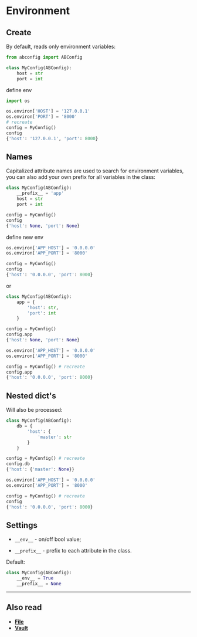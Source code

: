 # Environment

## Create

By default, reads only environment variables:

```python
from abconfig import ABConfig

class MyConfig(ABConfig):
    host = str
    port = int

```

define env

```python
import os

os.environ['HOST'] = '127.0.0.1'
os.environ['PORT'] = '8000'
# recreate
config = MyConfig()
config
{'host': '127.0.0.1', 'port': 8000}
```

## Names

Capitalized attribute names are used to search for environment variables, you can also add your own prefix for all variables in the class:

```python
class MyConfig(ABConfig):
    __prefix__ = 'app'
    host = str
    port = int

config = MyConfig()
config
{'host': None, 'port': None}
```

define new env

```python
os.environ['APP_HOST'] = '0.0.0.0'
os.environ['APP_PORT'] = '8000'

config = MyConfig()
config
{'host': '0.0.0.0', 'port': 8000}
```
or
```python
class MyConfig(ABConfig):
    app = {
        'host': str,
        'port': int
    }

config = MyConfig()
config.app
{'host': None, 'port': None}

os.environ['APP_HOST'] = '0.0.0.0'
os.environ['APP_PORT'] = '8000'

config = MyConfig() # recreate
config.app
{'host': '0.0.0.0', 'port': 8000}
```

## Nested dict's

Will also be processed:

```python
class MyConfig(ABConfig):
    db = {
        'host': {
            'master': str
        }
    }

config = MyConfig() # recreate
config.db
{'host': {'master': None}}

os.environ['APP_HOST'] = '0.0.0.0'
os.environ['APP_PORT'] = '8000'

config = MyConfig() # recreate
config
{'host': '0.0.0.0', 'port': 8000}
```

## Settings

- ```__env__``` - on/off bool value;

- ```__prefix__``` - prefix to each attribute in the class.

Default:

```python
class MyConfig(ABConfig):
    __env__ = True
    __prefix__ = None

```
______

## Also read

- [**File**](file.md)
- [**Vault**](vault.md)

